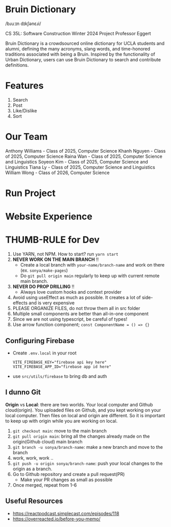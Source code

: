 # Bruin Dictionary
/bɹuːɪn dɪkʃənɛɹi/

CS 35L: Software Construction Winter 2024 Project
Professor Eggert

Bruin Dictionary is a crowdsourced online dictionary for UCLA students and alumni, defining the many acronyms, slang words, and time-honored traditions associated with being a Bruin. Inspired by the functionality of Urban Dictionary, users can use Bruin Dictionary to search and contribute definitions.

# Features
1. Search
2. Post
3. Like/Dislike
4. Sort

# Our Team
Anthony Williams - Class of 2025, Computer Science 
Khanh Nguyen - Class of 2025, Computer Science
Raina Wan - Class of 2025, Computer Science and Linguistics
Soyeon Kim - Class of 2025, Computer Science and Linguistics
Tiana Ly - Class of 2025, Computer Science and Linguistics
William Wong - Class of 2026, Computer Science

# Run Project

# Website Experience

# THUMB-RULE for Dev

1. Use YARN, not NPM. How to start? run `yarn start`
2. **NEVER WORK ON THE MAIN BRANCH** !!
   - Create a local branch with `your-name/branch-name` and work on there (ex. `sonya/make-pages`)
   - Do `git pull origin main` regularly to keep up with current remote main branch.
3. **NEVER DO PROP DRILLING** !!
   - Always love custom hooks and context provider
4. Avoid using useEffect as much as possible. It creates a lot of side-effects and is very expensive
5. PLEASE ORGANIZE FILES, do not throw them all in src folder
6. Multiple small components are better than all-in-one component
7. Since we are not using typescript, be careful of types!
8. Use arrow function component; `const ComponentName = () => {}`

## Configuring Firebase

- Create `.env.local` in your root

  ```
  VITE_FIREBASE_KEY="firebase api key here"
  VITE_FIREBASE_APP_ID="firebase app id here"
  ```

- use `src/utils/firebase` to bring db and auth

## I dunno Git

**Origin** vs **Local**: there are two worlds. Your local computer and Github cloud(origin). You uploaded files on Github, and you kept working on your local computer. Then files on local and origin are different. So it is important to keep up with origin while you are working on local.

1. `git checkout main`: move to the main branch
2. `git pull origin main`: bring all the changes already made on the origin(Github cloud) main branch
3. `git branch -u sonya/branch-name`: make a new branch and move to the branch
4. work, work, work ..
5. `git push -u origin sonya/branch-name`: push your local changes to the origin as a branch.
6. Go to Github repository and create a pull request(PR)
   - Make your PR changes as small as possible
7. Once merged, repeat from 1-6

## Useful Resources

- https://reactpodcast.simplecast.com/episodes/118
- https://overreacted.io/before-you-memo/
